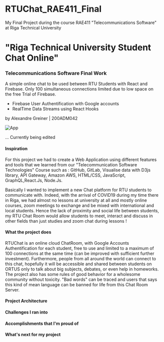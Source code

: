 # RTUChat_RAE411_Final

My Final Project during the course RAE411 "Telecommunications Software" at Riga Technical University 

# "Riga Technical University Student Chat Online"
### Telecommunications Software Final Work

A simple online chat to be used between RTU Students with React and Firebase. 
Only 100 simultaneous connections limited due to low space on the free Trial of Firebase.

- Firebase User Authentification with Google accounts
- RealTime Data Streams using React Hooks



by Alexandre Greiner | 200ADM042


![App](https://user-images.githubusercontent.com/62612245/105652801-7bdde600-5eba-11eb-8f2e-32a515a027e6.JPG)


... Currently being edited 


#### Inspiration

For this project we had to create a Web Application using different features and tools that we learned from our "Telecommunication Software Technologies" Course such as :  GitHub, GitLab, Visualise data with D3js library, API Gateway, Amazon AWS, HTML/CSS, JavaScript, GraphQL,React.Js, Node.Js. 

Basically I wanted to implement a new Chat platform for RTU students to communicate with. Indeed, with the arrival of COVID19 during my time there in Riga, we had almost no lessons at university at all and mostly online courses, zoom meetings to exchange and be mixed with international and local students. Hence the lack of proximity and social life between students, my RTU Chat Room would allow students to meet, interact and discuss in other fields than just studies and zoom chat during lessons !

#### What the project does

RTUChat is an online cloud ChatRoom, with Google Accounts Authentification for each student, free to use and limited to a maximum of 100 connections at the same time (can be improved with sufficient further investment). Furthermore, people from all around the world can connect to this chat, hopefully it will be accessible and shared between students on ORTUS only to talk about big subjects, debates, or even help in homeworks. The project also has some rules of good behavior for a wholesome community without toxicity. "Bad words" can be traced and users that says this kind of mean language can be banned for life from this Chat Room Server.

#### Project Architecture

#### Challenges I ran into
#### Accomplishments that I'm proud of
#### What's next for my project
